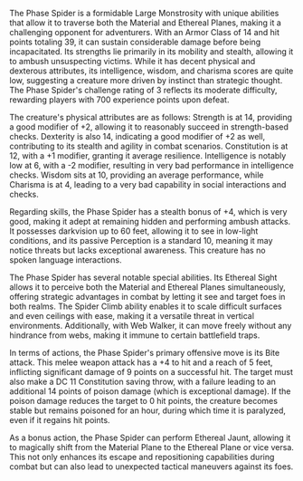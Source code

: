 The Phase Spider is a formidable Large Monstrosity with unique abilities that allow it to traverse both the Material and Ethereal Planes, making it a challenging opponent for adventurers. With an Armor Class of 14 and hit points totaling 39, it can sustain considerable damage before being incapacitated. Its strengths lie primarily in its mobility and stealth, allowing it to ambush unsuspecting victims. While it has decent physical and dexterous attributes, its intelligence, wisdom, and charisma scores are quite low, suggesting a creature more driven by instinct than strategic thought. The Phase Spider's challenge rating of 3 reflects its moderate difficulty, rewarding players with 700 experience points upon defeat.

The creature's physical attributes are as follows: Strength is at 14, providing a good modifier of +2, allowing it to reasonably succeed in strength-based checks. Dexterity is also 14, indicating a good modifier of +2 as well, contributing to its stealth and agility in combat scenarios. Constitution is at 12, with a +1 modifier, granting it average resilience. Intelligence is notably low at 6, with a -2 modifier, resulting in very bad performance in intelligence checks. Wisdom sits at 10, providing an average performance, while Charisma is at 4, leading to a very bad capability in social interactions and checks.

Regarding skills, the Phase Spider has a stealth bonus of +4, which is very good, making it adept at remaining hidden and performing ambush attacks. It possesses darkvision up to 60 feet, allowing it to see in low-light conditions, and its passive Perception is a standard 10, meaning it may notice threats but lacks exceptional awareness. This creature has no spoken language interactions.

The Phase Spider has several notable special abilities. Its Ethereal Sight allows it to perceive both the Material and Ethereal Planes simultaneously, offering strategic advantages in combat by letting it see and target foes in both realms. The Spider Climb ability enables it to scale difficult surfaces and even ceilings with ease, making it a versatile threat in vertical environments. Additionally, with Web Walker, it can move freely without any hindrance from webs, making it immune to certain battlefield traps.

In terms of actions, the Phase Spider's primary offensive move is its Bite attack. This melee weapon attack has a +4 to hit and a reach of 5 feet, inflicting significant damage of 9 points on a successful hit. The target must also make a DC 11 Constitution saving throw, with a failure leading to an additional 14 points of poison damage (which is exceptional damage). If the poison damage reduces the target to 0 hit points, the creature becomes stable but remains poisoned for an hour, during which time it is paralyzed, even if it regains hit points.

As a bonus action, the Phase Spider can perform Ethereal Jaunt, allowing it to magically shift from the Material Plane to the Ethereal Plane or vice versa. This not only enhances its escape and repositioning capabilities during combat but can also lead to unexpected tactical maneuvers against its foes.